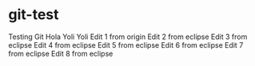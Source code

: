 # git-test
Testing Git
Hola Yoli Yoli
Edit 1 from origin 
Edit 2 from eclipse
Edit 3 from eclipse
Edit 4 from eclipse
Edit 5 from eclipse
Edit 6 from eclipse
Edit 7 from eclipse
Edit 8 from eclipse
